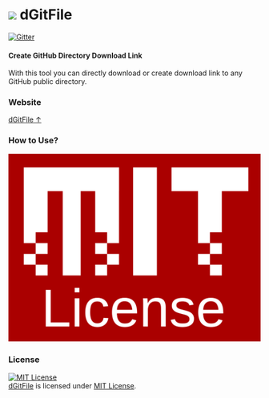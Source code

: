 <h1> <img src="https://github.com/samuelbetio/dGitFile/blob/master/res/images/dGitFile.png" width="20" height=auto /> dGitFile </h1>

[![Gitter](https://badges.gitter.im/samuelbetio/dGitFile.svg)](https://gitter.im/dGitFile/Lobby?utm_source=badge&utm_medium=badge&utm_campaign=pr-badge)

#### Create GitHub Directory Download Link

With this tool you can directly download or create download link to any GitHub public directory.

### Website

[dGitFile ↑](https://samuelbetio.github.io/dGitFile)

### How to Use?

![dGitFile User Manual](https://raw.githubusercontent.com/samuelbetio/Studio.com/master/MIT.png)

### License
<a rel="license" href="https://opensource.org/licenses/MIT"><img alt="MIT License" src="https://cloud.githubusercontent.com/assets/5456665/18950087/fbe0681a-865f-11e6-9552-e59d038d5913.png" width="60em" height=auto/></a><br/><a href="https://github.com/samuelbetio/storyofmylife/tree/dGitFile">dGitFile</a> is licensed under <a rel="license" href="https://opensource.org/licenses/MIT">MIT License</a>.
